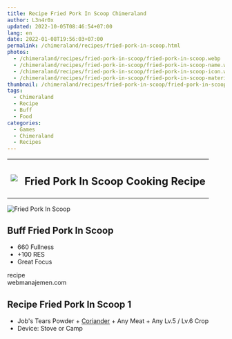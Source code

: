 ```yaml
---
title: Recipe Fried Pork In Scoop Chimeraland
author: L3n4r0x
updated: 2022-10-05T08:46:54+07:00
lang: en
date: 2022-01-08T19:56:03+07:00
permalink: /chimeraland/recipes/fried-pork-in-scoop.html
photos:
  - /chimeraland/recipes/fried-pork-in-scoop/fried-pork-in-scoop.webp
  - /chimeraland/recipes/fried-pork-in-scoop/fried-pork-in-scoop-name.webp
  - /chimeraland/recipes/fried-pork-in-scoop/fried-pork-in-scoop-icon.webp
  - /chimeraland/recipes/fried-pork-in-scoop/fried-pork-in-scoop-material.webp
thumbnail: /chimeraland/recipes/fried-pork-in-scoop/fried-pork-in-scoop.webp
tags:
  - Chimeraland
  - Recipe
  - Buff
  - Food
categories:
  - Games
  - Chimeraland
  - Recipes
---
```


<section id="bootstrap-wrapper">
  <link
    rel="stylesheet"
    href="https://cdn.statically.io/gh/dimaslanjaka/Web-Manajemen/40ac3225/css/bootstrap-4.5-wrapper.css"
  />
  <div class="row mb-2">
    <div class="col-md-12 mb-2">
      <table class="table" id="post-info">
        <tbody>
          <tr>
            <td>
              <img
                class="d-inline-block me-2"
                src="/chimeraland/recipes/fried-pork-in-scoop/fried-pork-in-scoop-icon.webp"
                width="auto"
                height="auto"
              />
            </td>
            <td><h1 class="fs-5">Fried Pork In Scoop Cooking Recipe</h1></td>
          </tr>
        </tbody>
      </table>
    </div>
  </div>
  <div class="card mb-2">
    <div class="row g-0">
      <div class="col-sm-4 position-relative mb-2">
        <img
          src="/chimeraland/recipes/fried-pork-in-scoop/fried-pork-in-scoop-material.webp"
          class="card-img fit-cover w-100 h-100"
          alt="Fried Pork In Scoop"
          data-fancybox="true"
        />
      </div>
      <div class="col-sm-8 mb-2">
        <div class="card-body">
          <h2 class="card-title fs-5">Buff Fried Pork In Scoop</h2>
          <div class="card-text">
            <ul>
              <li>660 Fullness</li>
              <li>+100 RES</li>
              <li>Great Focus</li>
            </ul>
          </div>
          <span class="badge rounded-pill bg-dark text-white">recipe</span>
        </div>
        <div class="card-footer text-end text-muted">webmanajemen.com</div>
      </div>
    </div>
  </div>
  <div class="row mb-2">
    <div class="col-12 col-lg-6 recipe-item mb-2">
      <div class="card">
        <div class="card-body">
          <h2 class="card-title fs-5">Recipe Fried Pork In Scoop 1</h2>
          <div class="card-text">
            <ul>
              <li>
                Job&#x27;s Tears Powder<span> + </span
                ><a
                  class="text-decoration-none"
                  href="/chimeraland/materials/coriander.html"
                  >Coriander</a
                ><span> + </span>Any Meat<span> + </span>Any Lv.5<span> / </span
                >Lv.6 Crop
              </li>
              <li>Device: Stove or Camp</li>
            </ul>
          </div>
        </div>
      </div>
    </div>
  </div>
</section>